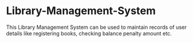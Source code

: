 # Library-Management-System
This Library Management System can be used to maintain records of user details like registering books, checking balance penalty amount etc.
